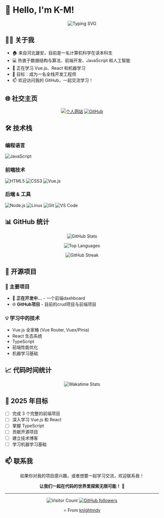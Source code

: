 # 👋 Hello, I'm K-M!

<div align="center">
  <img src="https://readme-typing-svg.herokuapp.com?font=Fira+Code&pause=1000&color=36BCF7&center=true&vCenter=true&width=435&lines=Computer+Science+Student;Frontend+Developer;AI+Enthusiast;Always+Learning+New+Things" alt="Typing SVG" />
</div>

## 🙋‍♂️ 关于我

- 🏠 来自河北雄安，目前是一名计算机科学在读本科生
- 💻 热衷于数据结构与算法、前端开发、JavaScript 和人工智能
- 🌱 正在学习 Vue.js、React 和机器学习
- 🎯 目标：成为一名全栈开发工程师
- 📫 欢迎访问我的 GitHub，一起交流学习！

## 🌐 社交主页

<div align="center">
  
[![个人网站](https://img.shields.io/badge/🌐_个人网站-建设中-blue?style=for-the-badge)](https://knightmdy.github.io)
[![GitHub](https://img.shields.io/badge/GitHub-knightmdy-181717?style=for-the-badge&logo=github)](https://github.com/knightmdy)

</div>

## 🛠️ 技术栈

### 编程语言
![JavaScript](https://img.shields.io/badge/JavaScript-F7DF1E?style=for-the-badge&logo=javascript&logoColor=black)

### 前端技术
![HTML5](https://img.shields.io/badge/HTML5-E34F26?style=for-the-badge&logo=html5&logoColor=white)
![CSS3](https://img.shields.io/badge/CSS3-1572B6?style=for-the-badge&logo=css3&logoColor=white)
![Vue.js](https://img.shields.io/badge/Vue.js-4FC08D?style=for-the-badge&logo=vue.js&logoColor=white)

### 后端 & 工具
![Node.js](https://img.shields.io/badge/Node.js-43853D?style=for-the-badge&logo=node.js&logoColor=white)
![Linux](https://img.shields.io/badge/Linux-FCC624?style=for-the-badge&logo=linux&logoColor=black)
![Git](https://img.shields.io/badge/Git-F05032?style=for-the-badge&logo=git&logoColor=white)
![VS Code](https://img.shields.io/badge/VS_Code-007ACC?style=for-the-badge&logo=visual-studio-code&logoColor=white)


## 📊 GitHub 统计

<div align="center">
  
![GitHub Stats](https://github-readme-stats.vercel.app/api?username=knightmdy&show_icons=true&theme=radical&hide_border=true)

![Top Languages](https://github-readme-stats.vercel.app/api/top-langs/?username=knightmdy&layout=compact&theme=radical&hide_border=true)

![GitHub Streak](https://github-readme-streak-stats.herokuapp.com/?user=knightmdy&theme=radical&hide_border=true)

</div>

## 🚀 开源项目

### 🎯 主要项目
- 🔄 **正在开发中...** - 一个前端dashboard
- 🌐 **GitHub项目** - 目前的crud项目与前端项目

### 💡 学习中的技术
- Vue.js 全家桶 (Vue Router, Vuex/Pinia)
- React 生态系统
- TypeScript
- 前端性能优化
- 机器学习基础


## 📈 代码时间统计

<div align="center">

![Wakatime Stats](https://github-readme-stats.vercel.app/api/wakatime?username=knightmdy&theme=radical&hide_border=true&layout=compact&langs_count=8)

</div>

## 🎯 2025 年目标

- [ ] 完成 3 个完整的前端项目
- [ ] 深入学习 Vue.js 和 React
- [ ] 掌握 TypeScript
- [ ] 贡献开源项目
- [ ] 建立技术博客
- [ ] 学习机器学习基础

## 📫 联系我

<div align="center">
  
如果你对我的项目感兴趣，或者想要一起学习交流，欢迎联系我！

**让我们一起在代码的世界里探索无限可能！** 🚀

</div>

---

<div align="center">
  
![Visitor Count](https://visitor-badge.laobi.icu/badge?page_id=knightmdy.knightmdy)
[![GitHub followers](https://img.shields.io/github/followers/knightmdy?style=social)](https://github.com/knightmdy)

⭐️ From [knightmdy](https://github.com/knightmdy)

</div>
